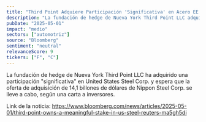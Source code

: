```yaml
---
title: "Third Point Adquiere Participación 'Significativa' en Acero EE. UU. en Juego por Acuerdo"
description: "La fundación de hedge de Nueva York Third Point LLC adquiere una participación en United States Steel Corp. y espera que la oferta de adquisición de 14,1 billones de dólares de Nippon Steel Corp. se lleve a cabo."
pubDate: "2025-05-01"
impact: "medio"
sectors: ["automotriz"]
source: "Bloomberg"
sentiment: "neutral"
relevanceScore: 9
tickers: ["F", "C"]
---
```


La fundación de hedge de Nueva York Third Point LLC ha adquirido una participación "significativa" en United States Steel Corp. y espera que la oferta de adquisición de 14,1 billones de dólares de Nippon Steel Corp. se lleve a cabo, según una carta a inversores.

Link de la noticia: https://www.bloomberg.com/news/articles/2025-05-01/third-point-owns-a-meaningful-stake-in-us-steel-reuters-ma5gh5di